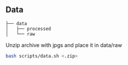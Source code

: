 ## Data

```
├── data
│   ├── processed
│   └── raw
```

Unzip archive with jpgs and place it in data/raw

```bash
bash scripts/data.sh <.zip>
```

